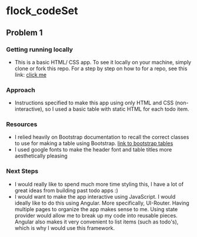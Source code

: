 # flock_codeSet

## Problem 1

### Getting running locally
- This is a basic HTML/ CSS app. To see it locally on your machine, simply clone or fork this repo. For a step by step on how to for a repo, see this link: [click me](https://help.github.com/articles/fork-a-repo/)

### Approach
- Instructions specified to make this app using only HTML and CSS (non-interactive), so I used a basic table with static HTML for each todo item.

### Resources
- I relied heavily on Bootstrap documentation to recall the correct classes to use for making a table using Bootstrap. [link to bootstrap tables](https://getbootstrap.com/docs/4.0/content/tables/)
- I used google fonts to make the header font and table titles more aesthetically pleasing

### Next Steps
- I would really like to spend much more time styling this, I have a lot of great ideas from building past todo apps :)
- I would want to make the app interactive using JavaScript. I would ideally like to do this using Angular. More specifically, UI-Router. Having multiple pages to organize the app makes sense to me. Using state provider would allow me to break up my code into reusable pieces. Angular also makes it very convenient to list items (such as todo's), which is why I would use this framework.
